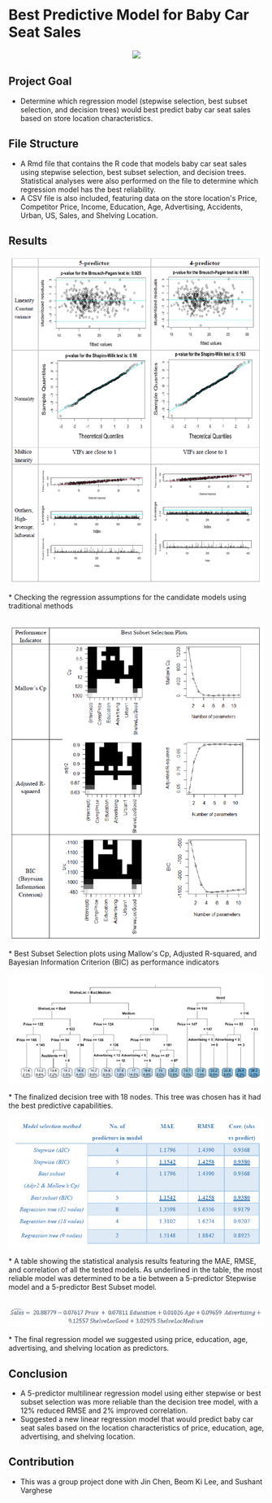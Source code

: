 # Best Predictive Model for Baby Car Seat Sales

<p align="center">
  <img src="https://data.family-nation.com/imgprodotto/safety-1st-sweet-safe-baby-car-seat-group-0-1-full-red-0-18-kg-car-seats-group-1-2-3_47602.jpg" width=200/>
</p>

Project Goal 
-----------
* Determine which regression model (stepwise selection, best subset selection, and decision trees) would best predict baby car seat sales based on store location characteristics. 

File Structure
---------------
* A Rmd file that contains the R code that models baby car seat sales using stepwise selection, best subset selection, and decision trees. Statistical analyses were also performed on the file to determine which regression model has the best reliability.
* A CSV file is also included, featuring data on the store location's Price, Competitor Price, Income, Education, Age, Advertising, Accidents, Urban, US, Sales, and Shelving Location.

Results
-------
<p align="center">
  <img src="https://github.com/esaritepe/BabyCarSeat-Sales-Predictions/blob/main/screenshots/bcs_assumptions.png"/>
</p>
* Checking the regression assumptions for the candidate models using traditional methods
<br/><br/>

<p align="center">
  <img src="https://github.com/esaritepe/BabyCarSeat-Sales-Predictions/blob/main/screenshots/bcs_best_subset.png"/>
</p>
* Best Subset Selection plots using Mallow's Cp, Adjusted R-squared, and Bayesian Information Criterion (BIC) as performance indicators

<p align="center">
  <img src="https://github.com/esaritepe/BabyCarSeat-Sales-Predictions/blob/main/screenshots/bsc_decision_tree.png"/>
</p>
* The finalized decision tree with 18 nodes. This tree was chosen has it had the best predictive capabilities. 

<p align="center">
  <img src="https://github.com/esaritepe/BabyCarSeat-Sales-Predictions/blob/main/screenshots/bcs_stats_table.png"/>
</p>
* A table showing the statistical analysis results featuring the MAE, RMSE, and correlation of all the tested models. As underlined in the table, the most reliable model was determined to be a tie between a 5-predictor Stepwise model and a 5-predictor Best Subset model. 
<br/><br/>

<p align="center">
  <img src="https://github.com/esaritepe/BabyCarSeat-Sales-Predictions/blob/main/screenshots/bcs_formula.png"/>
</p>
* The final regression model we suggested using price, education, age, advertising, and shelving location as predictors. 

Conclusion
----------
* A 5-predictor multilinear regression model using either stepwise or best subset selection was more reliable than the decision tree model, with a 12% reduced RMSE and 2% improved correlation. 
* Suggested a new linear regression model that would predict baby car seat sales based on the location characteristics of price, education, age, advertising, and shelving location. 

Contribution 
-------------
* This was a group project done with Jin Chen, Beom Ki Lee, and Sushant Varghese

